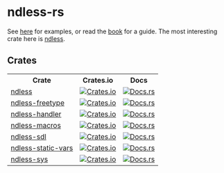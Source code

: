 # ndless-rs

See [here] for examples, or read the [book] for a guide. The most
interesting crate here is [ndless](ndless).

## Crates
<table>
	<tr>
		<th>Crate</th>
		<th>Crates.io</th>
		<th>Docs</th>
	</tr>
	<tr>
		<td><a href="ndless">ndless</a></td>
		<td><a href="https://crates.io/crates/ndless">
			<img alt="Crates.io" src="https://img.shields.io/crates/v/ndless.svg">
		</a></td>
		<td><a href="https://docs.rs/ndless">
			<img alt="Docs.rs" src="https://docs.rs/ndless/badge.svg">
		</a></td>
	</tr>
	<!--<tr>
		<td><a href="ndless-async">ndless-async</a></td>
		<td><a href="https://crates.io/crates/ndless-async">
			<img alt="Crates.io" src="https://img.shields.io/crates/v/ndless-async.svg">
		</a></td>
		<td><a href="https://docs.rs/ndless-async">
			<img alt="Docs.rs" src="https://docs.rs/ndless-async/badge.svg">
		</a></td>
	</tr>-->
	<tr>
		<td><a href="ndless-freetype">ndless-freetype</a></td>
		<td><a href="https://crates.io/crates/ndless-freetype">
			<img alt="Crates.io" src="https://img.shields.io/crates/v/ndless-freetype.svg">
		</a></td>
		<td><a href="https://docs.rs/ndless-freetype">
			<img alt="Docs.rs" src="https://docs.rs/ndless-freetype/badge.svg">
		</a></td>
	</tr>
	<tr>
		<td><a href="ndless-handler">ndless-handler</a></td>
		<td><a href="https://crates.io/crates/ndless-handler">
			<img alt="Crates.io" src="https://img.shields.io/crates/v/ndless-handler.svg">
		</a></td>
		<td><a href="https://docs.rs/ndless-handler">
			<img alt="Docs.rs" src="https://docs.rs/ndless-handler/badge.svg">
		</a></td>
	</tr>
	<tr>
		<td><a href="ndless-macros">ndless-macros</a></td>
		<td><a href="https://crates.io/crates/ndless-macros">
			<img alt="Crates.io" src="https://img.shields.io/crates/v/ndless-macros.svg">
		</a></td>
		<td><a href="https://docs.rs/ndless-macros">
			<img alt="Docs.rs" src="https://docs.rs/ndless-macros/badge.svg">
		</a></td>
	</tr>
	<tr>
		<td><a href="ndless-sdl">ndless-sdl</a></td>
		<td><a href="https://crates.io/crates/ndless-sdl">
			<img alt="Crates.io" src="https://img.shields.io/crates/v/ndless-sdl.svg">
		</a></td>
		<td><a href="https://docs.rs/ndless-sdl">
			<img alt="Docs.rs" src="https://docs.rs/ndless-sdl/badge.svg">
		</a></td>
	</tr>
	<tr>
		<td><a href="ndless-static-vars">ndless-static-vars</a></td>
		<td><a href="https://crates.io/crates/ndless-static-vars">
			<img alt="Crates.io" src="https://img.shields.io/crates/v/ndless-static-vars.svg">
		</a></td>
		<td><a href="https://docs.rs/ndless-static-vars">
			<img alt="Docs.rs" src="https://docs.rs/ndless-static-vars/badge.svg">
		</a></td>
	</tr>
	<tr>
		<td><a href="ndless-sys">ndless-sys</a></td>
		<td><a href="https://crates.io/crates/ndless-sys">
			<img alt="Crates.io" src="https://img.shields.io/crates/v/ndless-sys.svg">
		</a></td>
		<td><a href="https://docs.rs/ndless-sys">
			<img alt="Docs.rs" src="https://docs.rs/ndless-sys/badge.svg">
		</a></td>
	</tr>
</table>

[here]: https://github.com/lights0123/example-nspire
[book]: https://lights0123.com/ndless-rust/index.html
